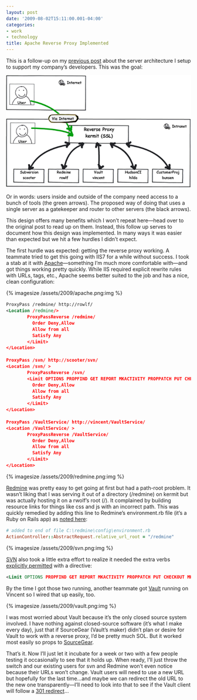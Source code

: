 ```yaml
---
layout: post
date: '2009-08-02T15:11:00.001-04:00'
categories:
- work
- technology
title: Apache Reverse Proxy Implemented
---
```


This is a follow-up on my [previous post](../../2009/07/structuring-our-developer-tools-with.html) about the server architecture I setup to support my company’s developers. This was the goal:

 ![](/assets/2009/proxy.png) 

Or in words: users inside and outside of the company need access to a bunch of tools (the green arrows). The proposed way of doing that uses a single server as a gatekeeper and router to other servers (the black arrows).

This design offers many benefits which I won’t repeat here—head over to the original post to read up on them. Instead, this follow up serves to document how this design was implemented. In many ways it was easier than expected but we hit a few hurdles I didn’t expect.

The first hurdle was expected: getting the reverse proxy working. A teammate tried to get this going with IIS7 for a while without success. I took a stab at it with [Apache](http://www.apache.org/)—something I’m much more comfortable with—and got things working pretty quickly. While IIS required explicit rewrite rules with URLs, tags, etc., Apache seems better suited to the job and has a nice, clean configuration:

{% imagesize /assets/2009/apache.png:img %}

```xml
ProxyPass /redmine/ http://rowlf/
<Location /redmine/>
        ProxyPassReverse /redmine/
          Order Deny,Allow
          Allow from all
          Satisfy Any
        </Limit>
</Location>

ProxyPass /svn/ http://scooter/svn/
<Location /svn/ >
        ProxyPassReverse /svn/
        <Limit OPTIONS PROPFIND GET REPORT MKACTIVITY PROPPATCH PUT CHECKOUT MKCOL MOVE COPY DELETE LOCK UNLOCK MERGE>
          Order Deny,Allow
          Allow from all
          Satisfy Any
        </Limit>
</Location>

ProxyPass /VaultService/ http://vincent/VaultService/
<Location /VaultService/ >
        ProxyPassReverse /VaultService/
          Order Deny,Allow
          Allow from all
          Satisfy Any
        </Limit>
</Location>
```

{% imagesize /assets/2009/redmine.png:img %}

[Redmine](http://www.redmine.org/) was pretty easy to get going at first but had a path-root problem. It wasn’t liking that I was serving it out of a directory (/redmine) on kermit but was actually hosting it on a rwolf’s root (/). It complained by building resource links for things like css and js with an incorrect path. This was quickly remedied by adding this line to Redmine’s environment.rb file (it’s a Ruby on Rails app) as [noted here](http://stackoverflow.com/questions/470961/configuring-ruby-on-rails-app-in-a-subdirectory-under-apache/470973#470973):

```ruby
# added to end of file C:\redmine\config\environment.rb
ActionController::AbstractRequest.relative_url_root = "/redmine"
```

{% imagesize /assets/2009/svn.png:img %}

[SVN](http://www.open.collab.net/products/subversion/) also took a little extra effort to realize it needed the extra verbs [explicitly permitted](http://silmor.de/49) with a [<Limit>](http://httpd.apache.org/docs/2.0/mod/core.html#limit) directive:

```xml
<Limit OPTIONS PROPFIND GET REPORT MKACTIVITY PROPPATCH PUT CHECKOUT MKCOL MOVE COPY DELETE LOCK UNLOCK MERGE> 
```

By the time I got those two running, another teammate got [Vault](http://www.sourcegear.com/vault/) running on Vincent so I wired that up easily, too. 


{% imagesize /assets/2009/vault.png:img %}

I was most worried about Vault because it’s the only closed source system involved. I have nothing against closed-source software (it’s what I make every day), just that if SourceGear (Vault’s maker) didn’t plan or desire for Vault to work with a reverse proxy, I’d be pretty much SOL. But it worked most easily so props to [SourceGear](http://sourcegear.com/).


That’s it. Now I’ll just let it incubate for a week or two with a few people testing it occasionally to see that it holds up. When ready, I’ll just throw the switch and our existing users for svn and Redmine won’t even notice because their URLs won’t change. Vault users will need to use a new URL but hopefully for the last time...and maybe we can redirect the old URL to the new one transparently—I’ll need to look into that to see if the Vault client will follow a [301 redirect](http://www.webconfs.com/how-to-redirect-a-webpage.php)...